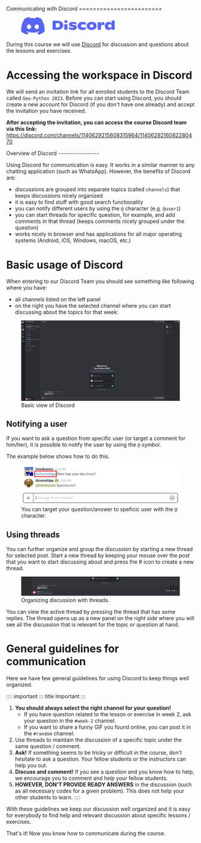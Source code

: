 Communicating with Discord ========================

<figure class="dark-light">
<img src="img/Discord-logo.png" class="dark-light" width="250"
alt="img/Discord-logo.png" />
</figure>

During this course we will use [Discord](http://discord.com) for
discussion and questions about the lessons and exercises.

# Accessing the workspace in Discord

We will send an invitation link for all enrolled students to the Discord
Team called `Geo-Python 2023`. Before you can start using Discord, you
should create a new account for Discord (if you don\'t have one already)
and accept the invitation you have received.

**After accepting the invitation, you can access the course Discord team
via this link:**
<https://discord.com/channels/1140629215608315964/1140629216082280470>

Overview of Discord \-\-\-\-\-\-\-\-\-\-\-\-\-\-\-\--

Using Discord for communication is easy. It works in a similar manner to
any chatting application (such as WhatsApp). However, the benefits of
Discord are:

-   discussions are grouped into separate topics (called `channels`)
    that keeps discussions nicely organized
-   it is easy to find stuff with good search functionality
-   you can notify different users by using the `@` character (e.g.
    `@user1`)
-   you can start threads for specific question, for example, and add
    comments in that thread (keeps comments nicely grouped under the
    question)
-   works nicely in browser and has applications for all major operating
    systems (Android, iOS, Windows, macOS, etc.)

# Basic usage of Discord

When entering to our Discord Team you should see something like
following where you have:

-   all channels listed on the left panel
-   on the right you have the selected channel where you can start
    discussing about the topics for that week:

<figure>
<img src="img/discord-basic-view.png" width="550"
alt="img/discord-basic-view.png" />
<figcaption>Basic view of Discord</figcaption>
</figure>

## Notifying a user

If you want to ask a question from specific user (or target a comment
for him/her), it is possible to notify the user by using the `@` symbol.

The example below shows how to do this.

<figure>
<img src="img/notifying-user.PNG" width="550"
alt="img/notifying-user.PNG" />
<figcaption>You can target your question/answer to speficic user with
the <code>@</code> character.</figcaption>
</figure>

## Using threads

You can further organize and group the discussion by starting a new
thread for selected post. Start a new thread by keeping your mouse over
the post that you want to start discussing about and press the \# icon
to create a new thread.

<figure>
<img src="img/start-thread-discord.PNG" width="550"
alt="img/start-thread-discord.PNG" />
<figcaption>Organizing discussion with threads.</figcaption>
</figure>

You can view the active thread by pressing the thread that has some
replies. The thread opens up as a new panel on the right side where you
will see all the discussion that is relevant for the topic or question
at hand.

# General guidelines for communication

Here we have few general guidelines for using Discord to keep things
well organized.

:::: important
::: title
Important
:::

1.  **You should always select the right channel for your question!**
    -   If you have question related to the lesson or exercise in week
        2, ask your question in the `#week-2` channel.
    -   If you want to share a funny GIF you found online, you can post
        it in the `#random` channel.
2.  Use threads to maintain the discussion of a specific topic under the
    same question / comment.
3.  **Ask!** If something seems to be tricky or difficult in the course,
    don\'t hesitate to ask a question. Your fellow students or the
    instructors can help you out.
4.  **Discuss and comment!** If you see a question and you know how to
    help, we encourage you to comment and help your fellow students.
5.  **HOWEVER, DON\'T PROVIDE READY ANSWERS** in the discussion (such as
    all necessary codes for a given problem). This does not help your
    other students to learn.
::::

With these guidelines we keep our discussion well organized and it is
easy for everybody to find help and relevant discussion about specific
lessons / exercises.

That\'s it! Now you know how to communicate during the course.
